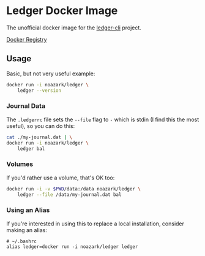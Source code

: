 Ledger Docker Image
===================

The unofficial docker image for the [ledger-cli][0] project.

[Docker Registry][1]

## Usage

Basic, but not very useful example:
```sh
docker run -i noazark/ledger \
	ledger --version
```

### Journal Data
The `.ledgerrc` file sets the `--file` flag to `-` which is stdin (I find this the most useful), so you can do this:
```sh
cat ./my-journal.dat | \
docker run -i noazark/ledger \
	ledger bal
```

### Volumes
If you'd rather use a volume, that's OK too:
```sh
docker run -i -v $PWD/data:/data noazark/ledger \
	ledger --file /data/my-journal.dat bal
```

### Using an Alias
If you're interested in using this to replace a local installation, consider making an alias:
```
# ~/.bashrc
alias ledger=docker run -i noazark/ledger ledger
```


[0]: https://github.com/ledger/ledger
[1]: https://registry.hub.docker.com/u/noazark/ledger/

